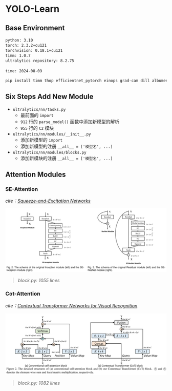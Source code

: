 # YOLO-Learn

## Base Environment

```
python: 3.10
torch: 2.3.2+cu121
torchvision: 0.18.1+cu121
timm: 1.0.7
ultralytics repository: 8.2.75

time: 2024-08-09
```

```bash
pip install timm thop efficientnet_pytorch einops grad-cam dill albumentations pytorch_wavelets tidecv PyWavelets
```

## Six Steps Add New Module

- `ultralytics/nn/tasks.py`
  - 最前面的 `import`
  - `912` 行的 `parse_model()` 函数中添加新模型的解析
  - `955` 行的 `C2` 模块
- `ultralytics/nn/modules/__init__.py`
  - 添加新模型的 `import`
  - 添加新模型的注册 `__all__ = ['模型名', ...]`
- `ultralytics/nn/modules/blocks.py`
  - 添加新模块的注册 `__all__ = ['模型名', ...]`

## Attention Modules

### SE-Attention

*cite：[Squeeze-and-Excitation Networks](https://arxiv.org/abs/1709.01507)*

![alt text](./images/SE-Attention.png)

> *block.py: 1055 lines*


### Cot-Attention

*cite：[Contextual Transformer Networks for Visual Recognition](https://arxiv.org/abs/2107.12292)*

![alt text](./images/Cot-Attention.png)

> *block.py: 1082 lines*



